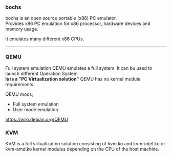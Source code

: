 
### bochs
bochs is an open source portable (x86) PC emulator.<br>
Provides x86 PC emulation for x86 processor, hardware devices and memory usage.<br>

It emulates many different x86 CPUs.

---

### QEMU
Full system emulation
QEMU emulates a full system. It can bu used to launch different Operation System<br>
**Is is a "PC Virtualization solution"**
QEMU has no kernel module requirements.<br>

QEMU mods;
- Full system emulation
- User mode emulation

https://wiki.debian.org/QEMU

### KVM
KVM is a full virtualization solution consisting of kvm.ko and kvm-intel.ko or kvm-amd.ko kernel modules depending on the CPU of the host machine.
